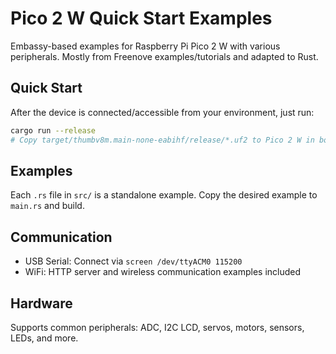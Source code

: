 # Pico 2 W Quick Start Examples

Embassy-based examples for Raspberry Pi Pico 2 W with various peripherals. Mostly from Freenove examples/tutorials and adapted to Rust.

## Quick Start

After the device is connected/accessible from your environment, just run:

```bash
cargo run --release
# Copy target/thumbv8m.main-none-eabihf/release/*.uf2 to Pico 2 W in bootloader mode
```

## Examples

Each `.rs` file in `src/` is a standalone example. Copy the desired example to `main.rs` and build.

## Communication

- USB Serial: Connect via `screen /dev/ttyACM0 115200`
- WiFi: HTTP server and wireless communication examples included

## Hardware

Supports common peripherals: ADC, I2C LCD, servos, motors, sensors, LEDs, and more.
